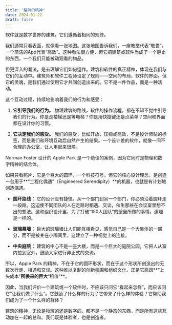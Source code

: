 ```yaml
---
title: "建筑的精神"
date: 2024-01-22
draft: false
---
```


软件就是数字世界的建筑。它们遵循着相同的规律。

我们通常只看表面，就像看一张地图。这张地图告诉我们，一座教堂代表“敬畏”，一个简洁的App代表“高效”。这种看法很方便，但它把建筑或软件当成了一个静止的东西，一个我们只能被动观看的物品。

但更深入的看法，是去理解它们如何运作。建筑和软件的真正精神，体现在我们与它们的互动中。建筑师和软件工程师设定了规则——空间的布局，软件的界面。但它的灵魂，是我们通过使用它才共同创造出来的。它不是一件作品，而是一种活动。

这个互动过程，持续地影响着我们的行为和感受：

1.  **它引导我们的行为。** 物理建筑的路线，软件的操作流程，都在不知不觉中引导我们的行为。你是走楼梯还是等电梯？你是用快捷键还是点菜单？空间和界面都在设计你的习惯。

2.  **它决定我们的感受。** 我们的感受，比如开放、压抑或高效，不是设计师贴的标签，而是我们和环境互动后自然产生的结果。一个设计差的软件，就像一间不合理的办公室，让人用起来很烦。

Norman Foster 设计的 Apple Park 是一个绝佳的案例，因为它同时是物理和数字精神的结合体。

如果只看照片，它是个巨大的圆环，一个科技符号。但它的核心设计理念，是创造一台用于**“工程化偶遇”（Engineered Serendipity）**的机器，也就是有计划地创造偶遇。

*   **圆环路线：** 它的设计没有捷径。从一个部门到另一个部门，你必须沿着圆环走一段路。这迫使不同团队的人在走路时相遇、交谈，催生那些在会议室里想不出的想法。这和组织设计里，为了打破“150人团队”的壁垒所做的事情，道理是一样的。

*   **玻璃幕墙：** 巨大的玻璃墙让人们能互相看见，感觉自己是一个大集体的一部分，而不是被关在小隔间里，这建立了一种视觉上的连接。

*   **中央庭院：** 建筑的中心不是一座大楼，而是一个巨大的庭院公园。它把人从室内拉到室外，鼓励大家进行非正式的交流。

所以，Apple Park 的精神，不在于它的圆环形状，而在于这个形状所创造出的无数次行走、相遇和交谈。这种难以复制的创新氛围和组织文化，正是它高昂**“上头成本”**所换来的巨大**“租值”**。

因此，当我们评价一个建筑或一个软件时，不应该只问它“看起来怎样”，而应该问它“让我们做了什么”。它鼓励了什么样的行为？它带来了什么样的体验？它帮助我们成为了一个什么样的群体？

建筑的精神，无论是物理的还是数字的，都不是一个静态的东西，而是所有这些互动加在一起的总和。我们既是体验者，也是创造者。